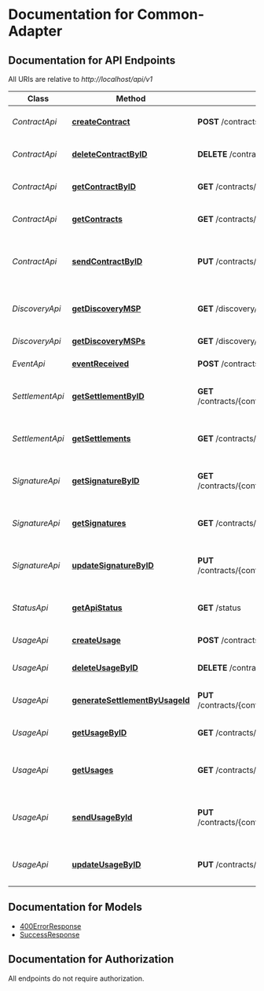 # Documentation for Common-Adapter

<a name="documentation-for-api-endpoints"></a>
## Documentation for API Endpoints

All URIs are relative to *http://localhost/api/v1*

Class | Method | HTTP request | Description
------------ | ------------- | ------------- | -------------
*ContractApi* | [**createContract**](Apis/ContractApi.md#createcontract) | **POST** /contracts/ | Create a new Contract
*ContractApi* | [**deleteContractByID**](Apis/ContractApi.md#deletecontractbyid) | **DELETE** /contracts/{contractID} | Delete a Contract By its ID
*ContractApi* | [**getContractByID**](Apis/ContractApi.md#getcontractbyid) | **GET** /contracts/{contractID} | Get a Contract By its ID
*ContractApi* | [**getContracts**](Apis/ContractApi.md#getcontracts) | **GET** /contracts/ | Show a list of all Contracts
*ContractApi* | [**sendContractByID**](Apis/ContractApi.md#sendcontractbyid) | **PUT** /contracts/{contractID}/send | Uploads existing Contract to blockchain -> @MSP
*DiscoveryApi* | [**getDiscoveryMSP**](Apis/DiscoveryApi.md#getdiscoverymsp) | **GET** /discovery/msps/{mspid} | Show details for a specific MSP
*DiscoveryApi* | [**getDiscoveryMSPs**](Apis/DiscoveryApi.md#getdiscoverymsps) | **GET** /discovery/msps | Show a list of all MSPs
*EventApi* | [**eventReceived**](Apis/EventApi.md#eventreceived) | **POST** /contracts/events/ | Webhook callback
*SettlementApi* | [**getSettlementByID**](Apis/SettlementApi.md#getsettlementbyid) | **GET** /contracts/{contractID}/settlements/{settlementID} | Get Settlement Object by its ID
*SettlementApi* | [**getSettlements**](Apis/SettlementApi.md#getsettlements) | **GET** /contracts/{contractID}/settlements/ | Get All Settlement of a given Contract
*SignatureApi* | [**getSignatureByID**](Apis/SignatureApi.md#getsignaturebyid) | **GET** /contracts/{contractID}/signatures/{signatureID} | Get Signature Object by its ID
*SignatureApi* | [**getSignatures**](Apis/SignatureApi.md#getsignatures) | **GET** /contracts/{contractID}/signatures/ | Get All signatures of a given Contract
*SignatureApi* | [**updateSignatureByID**](Apis/SignatureApi.md#updatesignaturebyid) | **PUT** /contracts/{contractID}/signatures/{signatureID} | Update Signature Object by its ID
*StatusApi* | [**getApiStatus**](Apis/StatusApi.md#getapistatus) | **GET** /status | Show version information of the API
*UsageApi* | [**createUsage**](Apis/UsageApi.md#createusage) | **POST** /contracts/{contractID}/usages/ | Create a new Usage
*UsageApi* | [**deleteUsageByID**](Apis/UsageApi.md#deleteusagebyid) | **DELETE** /contracts/{contractID}/usages/{usageID} | Delete a Usage By its ID
*UsageApi* | [**generateSettlementByUsageId**](Apis/UsageApi.md#generatesettlementbyusageid) | **PUT** /contracts/{contractID}/usages/{usageID}/generate | Trigger the settlement computation
*UsageApi* | [**getUsageByID**](Apis/UsageApi.md#getusagebyid) | **GET** /contracts/{contractID}/usages/{usageID} | Get Usage Object by its ID
*UsageApi* | [**getUsages**](Apis/UsageApi.md#getusages) | **GET** /contracts/{contractID}/usages/ | Get All usage of a given Contract
*UsageApi* | [**sendUsageById**](Apis/UsageApi.md#sendusagebyid) | **PUT** /contracts/{contractID}/usages/{usageID}/send | Uploads the usage data to the blockchain -> @MSP
*UsageApi* | [**updateUsageByID**](Apis/UsageApi.md#updateusagebyid) | **PUT** /contracts/{contractID}/usages/{usageID} | Update Usage Object by its ID


<a name="documentation-for-models"></a>
## Documentation for Models

 - [400ErrorResponse](./Models/400ErrorResponse.md)
 - [SuccessResponse](./Models/SuccessResponse.md)


<a name="documentation-for-authorization"></a>
## Documentation for Authorization

All endpoints do not require authorization.

